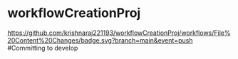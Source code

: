 # workflowCreationProj
https://github.com/krishnaraj221193/workflowCreationProj/workflows/File%20Content%20Changes/badge.svg?branch=main&event=push
#Committing to develop
